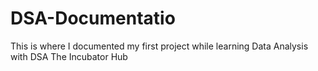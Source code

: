 # DSA-Documentatio
This is where I documented my first project while learning Data Analysis with DSA The Incubator Hub
